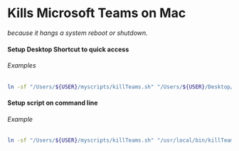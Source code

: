 # Kills Microsoft Teams on Mac
_because it hangs a system reboot or shutdown._

#### Setup Desktop Shortcut to quick access
###### Examples
``` bash
ln -sf "/Users/${USER}/myscripts/killTeams.sh" "/Users/${USER}/Desktop/Kill MS Teams"
```

#### Setup script on command line
###### Example
``` bash
ln -sf "/Users/${USER}/myscripts/killTeams.sh" "/usr/local/bin/killTeams"
```
